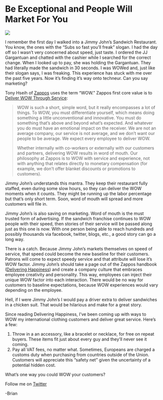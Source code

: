 <!--
id: 682647739
link: http://techneur.com/post/682647739/be-exceptional-and-people-will-market-for-you
slug: be-exceptional-and-people-will-market-for-you
date: Thu Jun 10 2010 00:36:54 GMT-0500 (CDT)
publish: 2010-06-010
tags: 
-->


Be Exceptional and People Will Market For You
=============================================

![](http://media.tumblr.com/tumblr_l3s3d6idBH1qzbc4f.jpg)

I remember the first day I walked into a Jimmy John’s Sandwich
Restaurant. You know, the ones with the “Subs so fast you’ll freak”
slogan. I had the day off so I wasn’t very concerned about speed, just
taste. I ordered the JJ Gargantuan and chatted with the cashier while I
searched for the correct change. When I looked up to pay, she was
holding the Gargantuan. They had literally made the sandwich in 30
seconds. I was WOWed and, just like their slogan says, I was freaking.
This experience has stuck with me over the past five years. Now it’s
finding it’s way onto techneur. Can you say marketing?

Tony Hseih of [Zappos](http://www.zappos.com "zappos.com") uses the term
“WOW.” Zappos first core value is to [Deliver WOW Through
Service](http://about.zappos.com/our-unique-culture/zappos-core-values/deliver-wow-through-service):

> WOW is such a short, simple word, but it really encompasses a lot of
> things. To WOW, you must differentiate yourself, which means doing
> something a little unconventional and innovative. You must do
> something that’s above and beyond what’s expected. And whatever you do
> must have an emotional impact on the receiver. We are not an average
> company, our service is not average, and we don’t want our people to
> be average. We expect every employee to deliver WOW.
>
> Whether internally with co-workers or externally with our customers
> and partners, delivering WOW results in word of mouth. Our philosophy
> at Zappos is to WOW with service and experience, not with anything
> that relates directly to monetary compensation (for example, we don’t
> offer blanket discounts or promotions to customers).

Jimmy John’s understands this mantra. They keep their restaurant fully
staffed, even during some slow hours, so they can deliver the WOW
moments when it counts. They might be running up the labor percentage
but that’s only short term. Soon, word of mouth will spread and more
customers will file in.

Jimmy John’s is also saving on marketing. Word of mouth is the must
trusted form of advertising. If the sandwich franchise continues to WOW
people with their speed, then stories of their service will be passed
along just as this one is now. With one person being able to reach
hundreds and possibly thousands via facebook, twitter, blogs, etc., a
good story can go a long way.

There is a catch. Because Jimmy John’s markets themselves on speed of
service, that speed could become the new baseline for their customers.
Patrons will come to expect speedy service and that attribute will lose
it’s WOW factor. Jimmy John’s should take a page out of the Zappos
handbook ([Delivering
Happiness](http://www.deliveringhappinessbook.com/ "eliveringhappinessbook.com"))
and create a company culture that embraces employee creativity and
personality. This way, employees can inject their unique WOW factor into
each interaction. There would be no way for customers to baseline
expectations, because WOW experiences would vary depending on the
employee.

Hell, if I were Jimmy John’s I would pay a driver extra to deliver
sandwiches in a chicken suit. That would be hilarious and make for a
great story.

Since reading Delivering Happiness, I’ve been coming up with ways to WOW
my international clothing customers and deliver great service. Here’s a
few:

1.  Throw in a an accessory, like a bracelet or necklace, for free on
    repeat buyers. These items fit just about every guy and they’ll
    never see it coming.
2.  Pay all VAT fees, no matter what. Sometimes, Europeans are charged a
    customs duty when purchasing from countries outside of the Union.
    Customers will appreciate this “safety net” given the uncertainty of
    a potential hidden cost.

What’s one way you could WOW your customers?

Follow me on
[Twitter](http://twitter.com/brianlambelet "Follow Brian on Twitter")

-Brian

